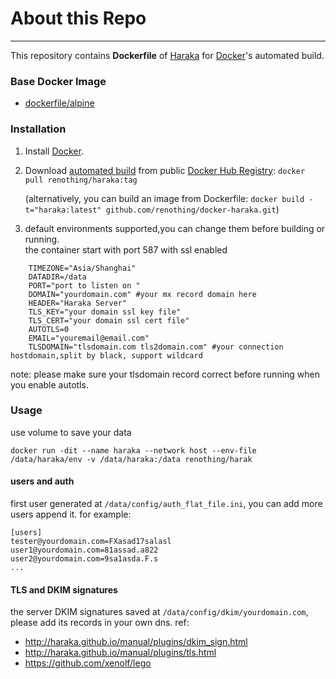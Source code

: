 # About this Repo
----

This repository contains **Dockerfile** of [Haraka](http://haraka.github.io) for [Docker](https://www.docker.com/)'s automated build.


### Base Docker Image

* [dockerfile/alpine](http://dockerfile.github.io/#/alpine)


### Installation

1. Install [Docker](https://www.docker.com/).

2. Download [automated build](https://hub.docker.com/r/renothing/haraka/) from public [Docker Hub Registry](https://registry.hub.docker.com/): `docker pull renothing/haraka:tag`

   (alternatively, you can build an image from Dockerfile: `docker build -t="haraka:latest" github.com/renothing/docker-haraka.git`)

3. default environments supported,you can change them before building or running.   
   the container start with port 587 with ssl enabled
```
    TIMEZONE="Asia/Shanghai"
    DATADIR=/data 
    PORT="port to listen on "
    DOMAIN="yourdomain.com" #your mx record domain here
    HEADER="Haraka Server" 
    TLS_KEY="your domain ssl key file" 
    TLS_CERT="your domain ssl cert file"
    AUTOTLS=0
    EMAIL="youremail@email.com"
    TLSDOMAIN="tlsdomain.com tls2domain.com" #your connection hostdomain,split by black, support wildcard
```
   note: please make sure your tlsdomain record correct before running when you enable autotls.
### Usage

use volume to save your data
```
docker run -dit --name haraka --network host --env-file /data/haraka/env -v /data/haraka:/data renothing/harak
```

#### users and auth
first user generated at `/data/config/auth_flat_file.ini`, you can add more users append it. 
for example: 
```
[users]
tester@yourdomain.com=FXasad17salasl
user1@yourdomain.com=81assad.a822
user2@yourdomain.com=9sa1asda.F.s
...
```

#### TLS and DKIM signatures
the server DKIM signatures saved at `/data/config/dkim/yourdomain.com`, please add its records in your own dns. 
ref: 
* http://haraka.github.io/manual/plugins/dkim_sign.html
* http://haraka.github.io/manual/plugins/tls.html
* https://github.com/xenolf/lego
